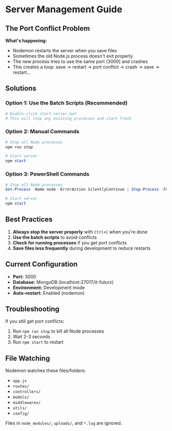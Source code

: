 # Server Management Guide

## The Port Conflict Problem

**What's happening:**
- Nodemon restarts the server when you save files
- Sometimes the old Node.js process doesn't exit properly
- The new process tries to use the same port (3000) and crashes
- This creates a loop: save → restart → port conflict → crash → save → restart...

## Solutions

### Option 1: Use the Batch Scripts (Recommended)
```bash
# Double-click start-server.bat
# This will stop any existing processes and start fresh
```

### Option 2: Manual Commands
```powershell
# Stop all Node processes
npm run stop

# Start server
npm start
```

### Option 3: PowerShell Commands
```powershell
# Stop all Node processes
Get-Process -Name node -ErrorAction SilentlyContinue | Stop-Process -Force

# Start server
npm start
```

## Best Practices

1. **Always stop the server properly** with `Ctrl+C` when you're done
2. **Use the batch scripts** to avoid conflicts
3. **Check for running processes** if you get port conflicts
4. **Save files less frequently** during development to reduce restarts

## Current Configuration

- **Port:** 3000
- **Database:** MongoDB (localhost:27017/it-futurz)
- **Environment:** Development mode
- **Auto-restart:** Enabled (nodemon)

## Troubleshooting

If you still get port conflicts:
1. Run `npm run stop` to kill all Node processes
2. Wait 2-3 seconds
3. Run `npm start` to restart

## File Watching

Nodemon watches these files/folders:
- `app.js`
- `routes/`
- `controllers/`
- `models/`
- `middlewares/`
- `utils/`
- `config/`

Files in `node_modules/`, `uploads/`, and `*.log` are ignored.
